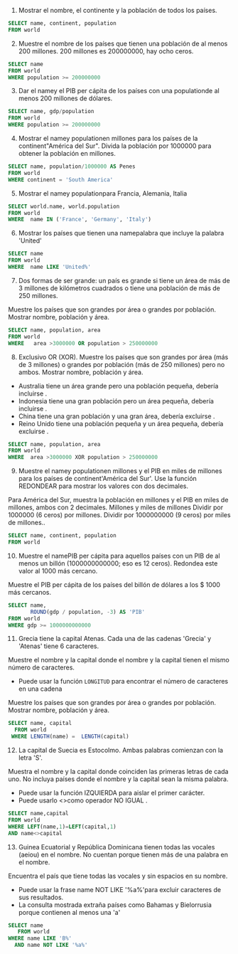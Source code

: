 1.  Mostrar el nombre, el continente y la población de todos los países.

```SQL
SELECT name, continent, population 
FROM world
```

2.  Muestre el nombre de los países que tienen una población de al menos 200 millones. 200 millones es 200000000, hay ocho ceros.

```SQL
SELECT name 
FROM world
WHERE population >= 200000000
```

3.  Dar el namey el PIB per cápita de los países con una populationde al menos 200 millones de dólares.

```SQL
SELECT name, gdp/population
FROM world
WHERE population >= 200000000
```

4.  Mostrar el namey populationen millones para los países de la continent"América del Sur". 
Divida la población por 1000000 para obtener la población en millones.

```SQL
SELECT name, population/1000000 AS Penes
FROM world
WHERE continent = 'South America'
```

5.  Mostrar el namey populationpara Francia, Alemania, Italia

```SQL
SELECT world.name, world.population
FROM world
WHERE  name IN ('France', 'Germany', 'Italy')
```

6.  Mostrar los países que tienen una namepalabra que incluye la palabra 'United'

```SQL
SELECT name
FROM world
WHERE  name LIKE 'United%'
```

7.  Dos formas de ser grande: un país es grande si tiene un área de más de 3 millones de kilómetros cuadrados o tiene 
    una población de más de 250 millones.

Muestre los países que son grandes por área o grandes por población. Mostrar nombre, población y área.

```SQL
SELECT name, population, area
FROM world
WHERE   area >3000000 OR population > 250000000
```

8. Exclusivo OR (XOR). Muestre los países que son grandes por área (más de 3 millones) o grandes por población (más de 250 millones) pero no ambos. Mostrar nombre, población y área.

- Australia tiene un área grande pero una población pequeña, debería incluirse .
- Indonesia tiene una gran población pero un área pequeña, debería incluirse .
- China tiene una gran población y una gran área, debería excluirse .
- Reino Unido tiene una población pequeña y un área pequeña, debería excluirse .

~~~SQL
SELECT name, population, area
FROM world
WHERE  area >3000000 XOR population > 250000000
~~~

9.  Muestre el namey populationen millones y el PIB en miles de millones para los países de continent'América del Sur'. Use la función 
    REDONDEAR para mostrar los valores con dos decimales.

Para América del Sur, muestra la población en millones y el PIB en miles de millones, ambos con 2 decimales.
Millones y miles de millones
Dividir por 1000000 (6 ceros) por millones. Dividir por 1000000000 (9 ceros) por miles de millones..

```SQL
SELECT name, continent, population 
FROM world
```

10.  Muestre el namePIB per cápita para aquellos países con un PIB de al menos un billón (1000000000000; eso es 12 ceros). Redondea este      valor al 1000 más cercano.

Muestre el PIB per cápita de los países del billón de dólares a los $ 1000 más cercanos.

```SQL
SELECT name,
       ROUND(gdp / population, -3) AS 'PIB'
FROM world
WHERE gdp >= 1000000000000
```

11.  Grecia tiene la capital Atenas.
     Cada una de las cadenas 'Grecia' y 'Atenas' tiene 6 caracteres.

Muestre el nombre y la capital donde el nombre y la capital tienen el mismo número de caracteres.
  - Puede usar la función `LONGITUD` para encontrar el número de caracteres en una cadena

Muestre los países que son grandes por área o grandes por población. Mostrar nombre, población y área.

```SQL
SELECT name, capital
  FROM world
 WHERE LENGTH(name) =  LENGTH(capital)
```

12.  La capital de Suecia es Estocolmo. Ambas palabras comienzan con la letra 'S'.

Muestra el nombre y la capital donde coinciden las primeras letras de cada uno. No incluya países donde el nombre y la capital sean la misma palabra.
- Puede usar la función IZQUIERDA para aislar el primer carácter.
- Puede usarlo <>como operador NO IGUAL .

```SQL
SELECT name,capital
FROM world
WHERE LEFT(name,1)=LEFT(capital,1)
AND name<>capital

```

13.  Guinea Ecuatorial y República Dominicana tienen todas las vocales (aeiou) en el nombre. No cuentan porque tienen más de una palabra en el nombre.

Encuentra el país que tiene todas las vocales y sin espacios en su nombre.

- Puede usar la frase name NOT LIKE '%a%'para excluir caracteres de sus resultados.
- La consulta mostrada extraña países como Bahamas y Bielorrusia porque contienen al menos una 'a'

```SQL
SELECT name
   FROM world
WHERE name LIKE 'B%'
  AND name NOT LIKE '%a%'
```
